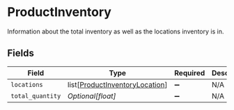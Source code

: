 # ProductInventory

Information about the total inventory as well as the locations inventory is in.


## Fields

| Field                                                                             | Type                                                                              | Required                                                                          | Description                                                                       |
| --------------------------------------------------------------------------------- | --------------------------------------------------------------------------------- | --------------------------------------------------------------------------------- | --------------------------------------------------------------------------------- |
| `locations`                                                                       | list[[ProductInventoryLocation](../../models/shared/productinventorylocation.md)] | :heavy_minus_sign:                                                                | N/A                                                                               |
| `total_quantity`                                                                  | *Optional[float]*                                                                 | :heavy_minus_sign:                                                                | N/A                                                                               |